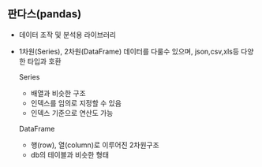 ## 판다스(pandas)
-  데이터 조작 및 분석용 라이브러리 
- 1차원(Series), 2차원(DataFrame) 데이터를 다룰수 있으며, json,csv,xls등 다양한 타입과 호환

    Series
    - 배열과 비슷한 구조
    - 인덱스를 임의로 지정할 수 있음
    - 인덱스 기준으로 연산도 가능

    DataFrame
    - 행(row), 열(column)로 이루어진 2차원구조
    - db의 테이블과 비슷한 형태

   